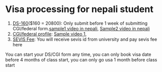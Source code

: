 # Visa processing for nepali student

1. [DS-160](https://ceac.state.gov/genniv/)($160 = 20800): Only submit before 1 week of submitting CGI/federal form.[sample1 video in nepali](https://www.youtube.com/watch?v=knWOYuXb4uQ), [Sample2 video in nepali](https://www.youtube.com/watch?v=MJy3WpPSexw)
2. [CGI/federal profile](https://cgifederal.secure.force.com/): [Sample video 1](https://www.youtube.com/watch?v=L2nIsglCRag), 
3. [SEVIS Fee](https://www.fmjfee.com/i901fee/index.html): You will receive sevis id from university and pay sevis fee here


You can start your DS/CGI form any time, you can only book visa date before 4 months of class start, you can only go usa 1 month before class start
